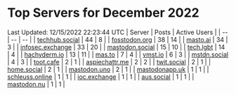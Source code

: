 # Top Servers for December 2022
Last Updated: 12/15/2022 22:23:44 UTC
| Server | Posts | Active Users |
| -- | -- | -- |
| [techhub.social](https://techhub.social/tags/PowerShell) | 44 | 8 |
| [fosstodon.org](https://fosstodon.org/tags/PowerShell) | 38 | 14 |
| [masto.ai](https://masto.ai/tags/PowerShell) | 34 | 3 |
| [infosec.exchange](https://infosec.exchange/tags/PowerShell) | 33 | 20 |
| [mastodon.social](https://mastodon.social/tags/PowerShell) | 15 | 10 |
| [tech.lgbt](https://tech.lgbt/tags/PowerShell) | 14 | 4 |
| [hachyderm.io](https://hachyderm.io/tags/PowerShell) | 13 | 11 |
| [mas.to](https://mas.to/tags/PowerShell) | 7 | 4 |
| [vmst.io](https://vmst.io/tags/PowerShell) | 6 | 3 |
| [mstdn.social](https://mstdn.social/tags/PowerShell) | 4 | 3 |
| [toot.cafe](https://toot.cafe/tags/PowerShell) | 2 | 1 |
| [aspiechattr.me](https://aspiechattr.me/tags/PowerShell) | 2 | 2 |
| [twit.social](https://twit.social/tags/PowerShell) | 2 | 1 |
| [home.social](https://home.social/tags/PowerShell) | 2 | 1 |
| [mastodon.uno](https://mastodon.uno/tags/PowerShell) | 2 | 1 |
| [mastodonapp.uk](https://mastodonapp.uk/tags/PowerShell) | 1 | 1 |
| [schleuss.online](https://schleuss.online/tags/PowerShell) | 1 | 1 |
| [ioc.exchange](https://ioc.exchange/tags/PowerShell) | 1 | 1 |
| [aus.social](https://aus.social/tags/PowerShell) | 1 | 1 |
| [mastodon.nu](https://mastodon.nu/tags/PowerShell) | 1 | 1 |

